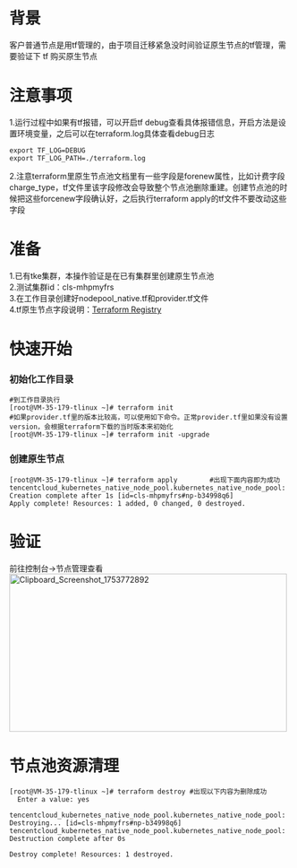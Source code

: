 # 背景
客户普通节点是用tf管理的，由于项目迁移紧急没时间验证原生节点的tf管理，需要验证下 tf 购买原生节点
# 注意事项
1.运行过程中如果有tf报错，可以开启tf debug查看具体报错信息，开启方法是设置环境变量，之后可以在terraform.log具体查看debug日志
```
export TF_LOG=DEBUG
export TF_LOG_PATH=./terraform.log
```

2.注意terraform里原生节点池文档里有一些字段是forenew属性，比如计费字段charge_type，tf文件里该字段修改会导致整个节点池删除重建。创建节点池的时候把这些forcenew字段确认好，之后执行terraform apply的tf文件不要改动这些字段

# 准备
1.已有tke集群，本操作验证是在已有集群里创建原生节点池<br>
2.测试集群id：cls-mhpmyfrs<br>
3.在工作目录创建好nodepool_native.tf和provider.tf文件<br>
4.tf原生节点字段说明：[Terraform Registry](https://registry.terraform.io/providers/tencentcloudstack/tencentcloud/latest/docs/resources/kubernetes_native_node_pool)
# 快速开始
### 初始化工作目录
```
#到工作目录执行   
[root@VM-35-179-tlinux ~]# terraform init
#如果provider.tf里的版本比较高，可以使用如下命令。正常provider.tf里如果没有设置version，会根据terraform下载的当时版本来初始化
[root@VM-35-179-tlinux ~]# terraform init -upgrade
```
### 创建原生节点
```
[root@VM-35-179-tlinux ~]# terraform apply        #出现下面内容即为成功
tencentcloud_kubernetes_native_node_pool.kubernetes_native_node_pool: Creation complete after 1s [id=cls-mhpmyfrs#np-b34998q6]
Apply complete! Resources: 1 added, 0 changed, 0 destroyed.
```
# 验证
前往控制台->节点管理查看<br>
[<img width="496" height="282" alt="Clipboard_Screenshot_1753772892" src="https://github.com/user-attachments/assets/4195e6dc-62e9-4632-8e80-7dba01917b8a" />
](./image/verify.md)
# 节点池资源清理  
```
[root@VM-35-179-tlinux ~]# terraform destroy #出现以下内容为删除成功
  Enter a value: yes

tencentcloud_kubernetes_native_node_pool.kubernetes_native_node_pool: Destroying... [id=cls-mhpmyfrs#np-b34998q6]
tencentcloud_kubernetes_native_node_pool.kubernetes_native_node_pool: Destruction complete after 0s

Destroy complete! Resources: 1 destroyed.
```


